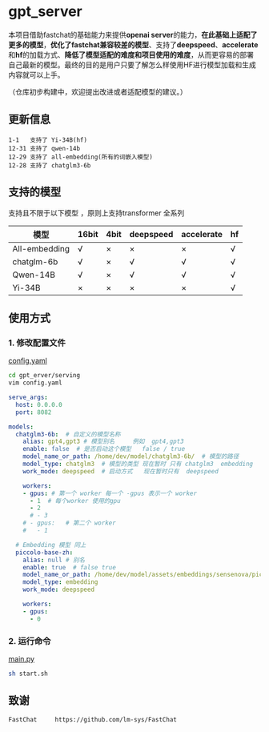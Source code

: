 # gpt_server

本项目借助fastchat的基础能力来提供**openai server**的能力，**在此基础上适配了更多的模型**，**优化了fastchat兼容较差的模型**、支持了**deepspeed**、**accelerate**和**hf**的加载方式、**降低了模型适配的难度和项目使用的难度**，从而更容易的部署自己最新的模型。最终的目的是用户只要了解怎么样使用HF进行模型加载和生成内容就可以上手。

（仓库初步构建中，欢迎提出改进或者适配模型的建议。）

## 更新信息

```plaintext
1-1   支持了 Yi-34B(hf)
12-31 支持了 qwen-14b
12-29 支持了 all-embedding(所有的词嵌入模型)
12-28 支持了 chatglm3-6b 
```

## 支持的模型

支持且不限于以下模型 ，原则上支持transformer 全系列

| 模型          | 16bit | 4bit | deepspeed | accelerate | hf |
| ------------- | ----- | ---- | --------- | ---------- | -- |
| All-embedding | √    | ×   | ×        | ×         | √ |
| chatglm-6b    | √    | ×   | √        | √         | √ |
| Qwen-14B      | √    | ×   | √        | √         | √ |
| Yi-34B        | ×    | ×   | ×        | ×         | √ |

## 使用方式

### 1. 修改配置文件

[config.yaml](https://github.com/shell-nlp/gpt_server/blob/main/gpt_server/serving/config.yaml "配置文件")

```bash
cd gpt_erver/serving
vim config.yaml
```

```yaml
serve_args:
  host: 0.0.0.0
  port: 8082

models:
  chatglm3-6b:  # 自定义的模型名称
    alias: gpt4,gpt3 # 模型别名     例如  gpt4,gpt3
    enable: false  # 是否启动这个模型   false / true
    model_name_or_path: /home/dev/model/chatglm3-6b/  # 模型的路径
    model_type: chatglm3  # 模型的类型 现在暂时 只有 chatglm3  embedding
    work_mode: deepspeed  # 启动方式   现在暂时只有  deepspeed

    workers: 
    - gpus: # 第一个 worker 每一个 -gpus 表示一个 worker
      - 1  # 每个worker 使用的gpu
      - 2
      # - 3
    # - gpus:   # 第二个 worker
    #   - 1

  # Embedding 模型 同上
  piccolo-base-zh:
    alias: null # 别名   
    enable: true  # false true
    model_name_or_path: /home/dev/model/assets/embeddings/sensenova/piccolo-base-zh/
    model_type: embedding
    work_mode: deepspeed

    workers:
    - gpus:
      - 0

```

### 2. 运行命令

[main.py](https://github.com/shell-nlp/gpt_server/blob/main/gpt_server/serving/main.py "服务主文件")

```bash
sh start.sh
```

## 致谢

    FastChat     https://github.com/lm-sys/FastChat
